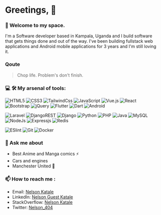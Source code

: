 # Greetings, 👋 

<p align="center">
<!-- <img width="500" src="https://media.giphy.com/media/v1.Y2lkPTc5MGI3NjExYmQ3NjY0ZWVlOTU5NTJiYzJlYzRiMzczZDE0MTgxODc5NDk3NjNiYiZjdD1n/2ya7xLyEeynlZM4FCw/giphy.gif"> -->
</p>

### 🧔 Welcome to my space.
I'm a Software developer based in Kampala, Uganda and I build software that gets things done and out of the way. I've been building fullstack web applications and Android mobile applications for 3 years and I'm still loving it.

### Qoute
 > Chop life. Problem's don't finish.

### 💻 🛠 My arsenal of tools:

![HTML5](https://img.shields.io/badge/-HTML5-%23E44D27?style=flat-square&logo=html5&logoColor=ffffff)
![CSS3](https://img.shields.io/badge/-CSS3-%231572B6?style=flat-square&logo=css3)
![TailwindCss](https://img.shields.io/badge/-TailwindCss-%231a202c?style=flat-square&logo=tailwind-css)
![JavaScript](https://img.shields.io/badge/-JavaScript-%23F7DF1C?style=flat-square&logo=javascript&logoColor=000000&labelColor=%23F7DF1C&color=%23FFCE5A)
![Vue.js](https://img.shields.io/badge/-Vue.js-%232c3e50?style=flat-square&logo=vuedotjs)
![React](https://img.shields.io/badge/react-%2320232a.svg?style=for-the-badge&logo=react&logoColor=%2361DAFB)
![Bootstrap](https://img.shields.io/badge/bootstrap-%23563D7C.svg?style=for-the-badge&logo=bootstrap&logoColor=white)
![jQuery](https://img.shields.io/badge/jquery-%230769AD.svg?style=for-the-badge&logo=jquery&logoColor=white)
![Flutter](https://img.shields.io/badge/Flutter-%2302569B.svg?style=for-the-badge&logo=Flutter&logoColor=white)
![Dart](https://img.shields.io/badge/dart-%230175C2.svg?style=for-the-badge&logo=dart&logoColor=white)
![Android](https://img.shields.io/badge/Android-3DDC84?style=for-the-badge&logo=android&logoColor=white)

![Laravel](https://img.shields.io/badge/laravel-%23FF2D20.svg?style=for-the-badge&logo=laravel&logoColor=white)
![DjangoREST](https://img.shields.io/badge/DJANGO-REST-ff1709?style=for-the-badge&logo=django&logoColor=white&color=ff1709&labelColor=gray)
![Django](https://img.shields.io/badge/django-%23092E20.svg?style=for-the-badge&logo=django&logoColor=white)
![Python](https://img.shields.io/badge/python-3670A0?style=for-the-badge&logo=python&logoColor=ffdd54)
![PHP](https://img.shields.io/badge/php-%23777BB4.svg?style=for-the-badge&logo=php&logoColor=white)
![Java](https://img.shields.io/badge/java-%23ED8B00.svg?style=for-the-badge&logo=java&logoColor=white)
![MySQL](https://img.shields.io/badge/mysql-%2300f.svg?style=for-the-badge&logo=mysql&logoColor=white)
![NodeJs](https://img.shields.io/badge/nodejs-%23ED8B00.svg?style=for-the-badge&logo=nodejs&logoColor=white)
![Expressjs](https://img.shields.io/badge/expressjs-%23ED8B00.svg?style=for-the-badge&logo=expressjs&logoColor=white)
![Redis](https://img.shields.io/badge/redis-%23DD0031.svg?style=for-the-badge&logo=redis&logoColor=white)

![ESlint](https://img.shields.io/badge/-ESLint-%234B32C3?style=flat-square&logo=eslint)
![Git](https://img.shields.io/badge/-Git-%23F05032?style=flat-square&logo=git&logoColor=%23ffffff)
![Docker](https://img.shields.io/badge/docker-%230db7ed.svg?style=for-the-badge&logo=docker&logoColor=white)

### 💬 Ask me about

* Best Anime and Manga comics ⚡
* Cars and engines
* Manchester United 🔴

### 📫 How to reach me :
<a id="social-links"></a>
* Email:  <a href="mailto:katalenelson@gmail.com">Nelson Katale</a>
* LinkedIn: <a href="http://www.linkedin.com/in/nelson-guest-katale">Nelson Guest Katale</a>
* StackOverflow: <a href="https://stackoverflow.com/users/7519779/nelson-katale">Nelson Katale</a>
* Twitter: <a href="https://twitter.com/Nelson_404">Nelson_404</a>


